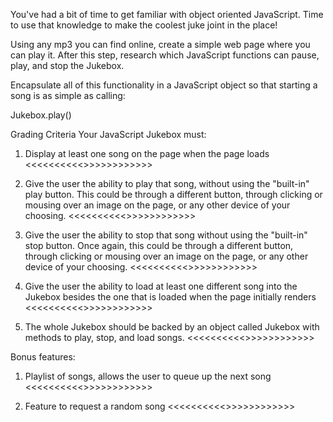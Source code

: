 You've had a bit of time to get familiar with object oriented JavaScript. Time to use that knowledge to make the coolest juke joint in the place!

Using any mp3 you can find online, create a simple web page where you can play it. After this step, research which JavaScript functions can pause, play, and stop the Jukebox.

Encapsulate all of this functionality in a JavaScript object so that starting a song is as simple as calling:

Jukebox.play()

Grading Criteria
Your JavaScript Jukebox must:

1. Display at least one song on the page when the page loads
<<<<<<<<<<<DONE>>>>>>>>>>>>>

2. Give the user the ability to play that song, without using the "built-in" play button. This could be through a different button, through clicking or mousing over an image on the page, or any other device of your choosing.
<<<<<<<<<<<DONE>>>>>>>>>>>>>


3. Give the user the ability to stop that song without using the "built-in" stop button. Once again, this could be through a different button, through clicking or mousing over an image on the page, or any other device of your choosing.
<<<<<<<<<<<DONE>>>>>>>>>>>>>

4. Give the user the ability to load at least one different song into the Jukebox besides the one that is loaded when the page initially renders
<<<<<<<<<<<DONE>>>>>>>>>>>>>

5. The whole Jukebox should be backed by an object called Jukebox with methods to play, stop, and load songs.
<<<<<<<<<<<DONE>>>>>>>>>>>>>


Bonus features:

1. Playlist of songs, allows the user to queue up the next song
<<<<<<<<<<<DONE>>>>>>>>>>>>>

2. Feature to request a random song
<<<<<<<<<<<DONE>>>>>>>>>>>>>




